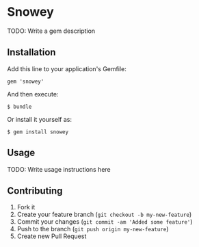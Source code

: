 # Snowey

TODO: Write a gem description

## Installation

Add this line to your application's Gemfile:

    gem 'snowey'

And then execute:

    $ bundle

Or install it yourself as:

    $ gem install snowey

## Usage

TODO: Write usage instructions here

## Contributing

1. Fork it
2. Create your feature branch (`git checkout -b my-new-feature`)
3. Commit your changes (`git commit -am 'Added some feature'`)
4. Push to the branch (`git push origin my-new-feature`)
5. Create new Pull Request
